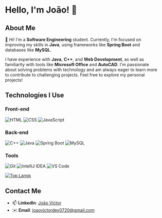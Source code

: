 # Hello, I'm João! 👋  

## About Me  
👋 Hi! I'm a **Software Engineering** student. Currently, I'm focused on improving my skills in **Java**, using frameworks like **Spring Boot** and databases like **MySQL**.  

I have experience with **Java**, **C++**, and **Web Development**, as well as familiarity with tools like **Microsoft Office** and **AutoCAD**. I'm passionate about solving problems with technology and am always eager to learn more to contribute to challenging projects. Feel free to explore my personal projects!  

## Technologies I Use  
### Front-end  
![HTML](https://img.shields.io/badge/HTML-E34F26?style=for-the-badge&logo=html5&logoColor=white) 
![CSS](https://img.shields.io/badge/CSS-1572B6?style=for-the-badge&logo=css3&logoColor=white)
![JavaScript](https://img.shields.io/badge/JavaScript-F7DF1E?style=for-the-badge&logo=javascript&logoColor=black)

### Back-end  
![C++](https://img.shields.io/badge/C%2B%2B-00599C?style=for-the-badge&logo=c%2B%2B&logoColor=white)
![Java](https://img.shields.io/badge/Java-ED8B00?style=for-the-badge&logo=openjdk&logoColor=white)
![Spring Boot](https://img.shields.io/badge/Spring_Boot-6DB33F?style=for-the-badge&logo=spring&logoColor=white)
![MySQL](https://img.shields.io/badge/MySQL-4479A1?style=for-the-badge&logo=mysql&logoColor=white)

### Tools  
![Git](https://img.shields.io/badge/Git-F05032?style=for-the-badge&logo=git&logoColor=white) 
![IntelliJ IDEA](https://img.shields.io/badge/IntelliJ_IDEA-000000?style=for-the-badge&logo=intellij-idea&logoColor=white)
![VS Code](https://img.shields.io/badge/VS_Code-007ACC?style=for-the-badge&logo=visual-studio-code&logoColor=white)

[![Top Langs](https://github-readme-stats.vercel.app/api/top-langs/?username=Zenx007&layout=compact&theme=dark)](https://github.com/anuraghazra/github-readme-stats)

## Contact Me  
- 📫 **LinkedIn**: [João Victor](www.linkedin.com/in/joão-victor-218b26315)  
- ✉️ **Email**: joaovictordev0720@gmail.com
